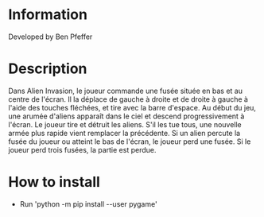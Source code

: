 # Information
Developed by Ben Pfeffer

# Description
Dans Alien Invasion, le joueur commande une fusée située en bas et au centre de l'écran. Il la déplace de gauche à droite et de droite à gauche à l'aide des touches fléchées, et tire avec la barre d'espace.
Au début du jeu, une arumée d'aliens apparaît dans le ciel et descend progressivement à l'écran. Le joueur tire et détruit les aliens.
S'il les tue tous, une nouvelle armée plus rapide vient remplacer la précédente. Si un alien percute la fusée du joueur ou atteint le bas de l'écran, le joueur perd une fusée. Si le joueur perd trois fusées, la partie est perdue.

# How to install

- Run 'python -m pip install --user pygame'
